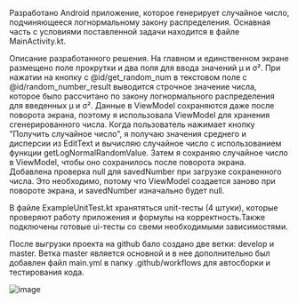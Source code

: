  Разработано Android приложение, которое генерирует случайное число, подчиняющееся логнормальному закону распределения. Оснавная часть с условиями поставленной задачи находится в файле MainActivity.kt.

Описание разработанного решения. На главном и единственном экране размещено поле прокрутки и два 
поля для ввода значений μ и σ². При нажатии на кнопку с @id/get_random_num в текстовом
поле с @id/random_number_result выводится строчное значение числа, которое было рассчитано
по закону логнормального распределения для введенных μ и σ². Данные в ViewModel сохраняются даже
после поворота экрана, поэтому я использовала ViewModel для хранения сгенерированного числа.
Когда пользователь нажимает кнопку "Получить случайное число", я получаю значения среднего и
дисперсии из EditText и вычисляю случайное число с использованием функции getLogNormalRandomValue.
Затем я сохраняю случайное число в ViewModel, чтобы оно сохранилось после поворота экрана. Добавлена
проверка null для savedNumber при загрузке сохраненного числа. Это необходимо, потому что
ViewModel создается заново при повороте экрана, и savedNumber изначально будет null.

В файле ExampleUnitTest.kt хранятяться unit-тесты (4 штуки), которые проверяют работу приложения и формулы на корректность.Также подключены готовые ui-тесты со свеми необходимыми зависимостями. 

После выгрузки проекта на github бало создано две ветки: develop и master. Ветка master является основной и в нее дополнительно был добавлен файл main.yml в папку .github/workflows для автосборки и тестирования кода. 

![image](https://github.com/Annaleb2007/distrib/assets/106704920/02bb00f1-75be-4995-ad3f-bcff374f292a)
